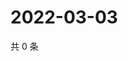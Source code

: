 # 2022-03-03

共 0 条

<!-- BEGIN WEIBO -->
<!-- 最后更新时间 Thu Mar 03 2022 02:22:34 GMT+0800 (China Standard Time) -->

<!-- END WEIBO -->
